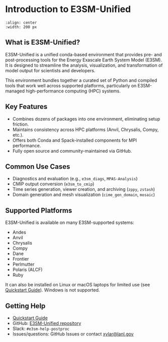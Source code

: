 # Introduction to E3SM-Unified

```{image} logo/e3sm_unified_logo_200.png
:align: center
:width: 200 px
```

## What is E3SM-Unified?

E3SM-Unified is a unified conda-based environment that provides pre- and
post-processing tools for the Energy Exascale Earth System Model (E3SM). It is
designed to streamline the analysis, visualization, and transformation of model
output for scientists and developers.

This environment bundles together a curated set of Python and compiled tools
that work well across supported platforms, particularly on E3SM-managed
high-performance computing (HPC) systems.

## Key Features

* Combines dozens of packages into one environment, eliminating setup friction.
* Maintains consistency across HPC platforms (Anvil, Chrysalis, Compy, etc.).
* Offers both Conda and Spack-installed components for MPI performance.
* Fully open source and community-maintained via GitHub.

## Common Use Cases

* Diagnostics and evaluation (e.g., `e3sm_diags`, `MPAS-Analysis`)
* CMIP output conversion (`e3sm_to_cmip`)
* Time series generation, viewer creation, and archiving (`zppy`, `zstash`)
* Domain generation and mesh visualization (`cime_gen_domain`, `mosaic`)

## Supported Platforms

E3SM-Unified is available on many E3SM-supported systems:

* Andes
* Anvil
* Chrysalis
* Compy
* Dane
* Frontier
* Perlmutter
* Polaris (ALCF)
* Ruby

It can also be installed on Linux or macOS laptops for limited use (see
[Quickstart Guide](quickstart.md)). Windows is not supported.

## Getting Help

* [Quickstart Guide](quickstart.md)
* GitHub: [E3SM-Unified repository](https://github.com/E3SM-Project/e3sm-unified)
* Slack: `#e3sm-help-postproc`
* Issues/questions: GitHub Issues or contact [xylar@lanl.gov](mailto:xylar@lanl.gov)
